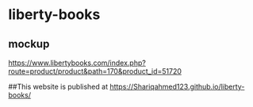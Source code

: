 # liberty-books
## mockup
https://www.libertybooks.com/index.php?route=product/product&path=170&product_id=51720


##This website is published at
https://Shariqahmed123.github.io/liberty-books/
